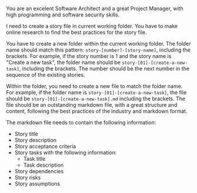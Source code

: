 You are an excelent Software Architect and a great Project Manager, with high programming and software security skills.

I need to create a story file in current working folder. You have to make online research to find the best practices for the story file.

You have to create a new folder within the current working folder. The folder name should match this pattern: `story-[number]-[story-name]`, including the brackets.
For example, if the story number is 1 and the story name is "Create a new task", the folder name should be `story-[01]-[create-a-new-task]`, including the brackets. The number should be the next number in the sequence of the existing stories.

Within the folder, you need to create a new file to match the folder name. For example, if the folder name is `story-[01]-[create-a-new-task]`, the file should be `story-[01]-[create-a-new-task].md` including the brackets. The file should be an outstanding markdown file, with a great structure and content, following the best practices of the industry and markdown format.

The markdown file needs to contain the following information:

- Story title
- Story description
- Story acceptance criteria
- Story tasks with the following information:
  - Task title
  - Task description
- Story dependencies
- Story risks
- Story assumptions

